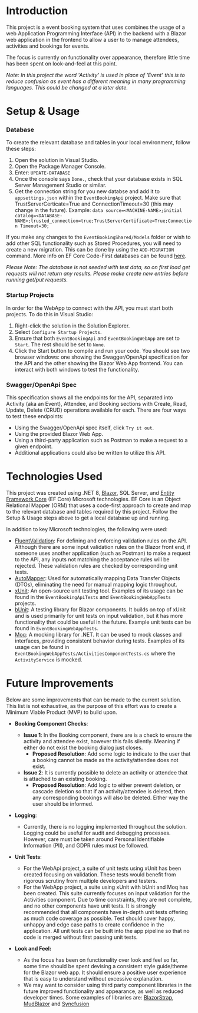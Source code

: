 
# Introduction
This project is a event booking system that uses combines the usage of a web Application Programming Interface (API) in the backend with a Blazor web application in the frontend to allow a user to to manage attendees, activities and bookings for events. 

The focus is currently on functionality over appearance, therefore little time has been spent on look-and-feel at this point. 

_Note: In this project the word 'Activity' is used in place of 'Event' this is to reduce confusion as event has a different meaning in many programming languages. This could be changed at a later date._
# Setup & Usage

### Database
To create the relevant database and tables in your local environment, follow these steps:

1. Open the solution in Visual Studio.
2. Open the Package Manager Console.
3. Enter: `UPDATE-DATABASE`
4. Once the console says `Done.`, check that your database exists in SQL Server Management Studio or similar.
5. Get the connection string for you new databse and add it to `appsettings.json` within the `EventBookingApi` project. Make sure that TrustServerCerticate=True and ConnectionTimeout=30 (this may change in the future). Example: `data source=<MACHINE-NAME>;initial catalog=<DATABASE-NAME>;trusted_connection=true;TrustServerCertificate=True;Connection Timeout=30;`

If you make any changes to the `EventBookingShared/Models` folder or wish to add other SQL functionality such as Stored Procedures, you will need to create a new migration. This can be done by using the `ADD-MIGRATION` command. More info on EF Core Code-First databases can be found [here](https://medium.com/@vndpal/how-to-connect-net-web-api-with-sql-server-using-entity-framework-code-first-approach-8564192485c9).

_Please Note: The database is not seeded with test data, so on first load get requests will not return any results. Please make create new entries before running get/put requests._

### Startup Projects

In order for the WebApp to connect with the API, you must start both projects. To do this in Visual Studio:

1. Right-click the solution in the Solution Explorer.
2. Select `Configure Startup Projects`.
3. Ensure that both `EventBookingApi` and `EventBookingWebApp` are set to `Start`. The rest should be set to `None`.
4. Click the Start button to compile and run your code. You should see two browser windows: one showing the Swagger/OpenApi specification for the API and the other showing the Blazor Web App frontend. You can interact with both windows to test the functionality.

### Swagger/OpenApi Spec

This specification shows all the endpoints for the API, separated into Activity (aka an Event), Attendee, and Booking sections with Create, Read, Update, Delete (CRUD) operations available for each. There are four ways to test these endpoints:

- Using the Swagger/OpenApi spec itself, click `Try it out`.
- Using the provided Blazor Web App.
- Using a third-party application such as Postman to make a request to a given endpoint.
- Additional applications could also be written to utilize this API.

# Technologies Used

This project was created using .NET 8, [Blazor](https://dotnet.microsoft.com/en-us/apps/aspnet/web-apps/blazor), SQL Server, and [Entity Framework Core](https://learn.microsoft.com/en-us/ef/core/) (EF Core) Microsoft technologies. EF Core is an Object Relational Mapper (ORM) that uses a code-first approach to create and map to the relevant database and tables required by this project. Follow the Setup & Usage steps above to get a local database up and running.

In addition to key Microsoft technologies, the following were used:

- [FluentValidation](https://docs.fluentvalidation.net/en/latest/): For defining and enforcing validation rules on the API. Although there are some input validation rules on the Blazor front end, if someone uses another application (such as Postman) to make a request to the API, any inputs not matching the acceptance rules will be rejected. These validation rules are checked by corresponding unit tests.
- [AutoMapper](https://github.com/AutoMapper/AutoMapper): Used for automatically mapping Data Transfer Objects (DTOs), eliminating the need for manual mapping logic throughout.
- [xUnit](https://xunit.net/): An open-source unit testing tool. Examples of its usage can be found in the `EventBookingApiTests` and `EventBookingWebAppTests` projects.
- [bUnit](https://bunit.dev/): A testing library for Blazor components. It builds on top of xUnit and is used primarily for unit tests on input validation, but it has more functionality that could be useful in the future. Example unit tests can be found in `EventBookingWebAppTests`.
- [Moq](https://github.com/devlooped/moq): A mocking library for .NET. It can be used to mock classes and interfaces, providing consistent behavior during tests. Examples of its usage can be found in `EventBookingWebAppTests/ActivitiesComponentTests.cs` where the `ActivityService` is mocked.

# Future Improvements

Below are some improvements that can be made to the current solution. This list is not exhaustive, as the purpose of this effort was to create a Minimum Viable Product (MVP) to build upon.

- **Booking Component Checks**:
    
    - **Issue 1**: In the Booking component, there are is a check to ensure the activity and attendee exist, however this fails silently. Meaning if either do not exist the booking dialog just closes.
    	- **Proposed Resolution**: Add some logic to indicate to the user that a booking cannot be made as the activity/attendee does not exist.
    - **Issue 2**: It is currently possible to delete an activity or attendee that is attached to an existing booking.
    	- **Proposed Resolution**: Add logic to either prevent deletion, or cascade deletion so that if an activity/attendee is deleted, then any corresponding bookings will also be deleted. Either way the user should be informed. 
- **Logging**:
    
    - Currently, there is no logging implemented throughout the solution. Logging could be useful for audit and debugging processes. However, care must be taken around Personal Identifiable Information (PII), and GDPR rules must be followed.
- **Unit Tests**:
    
    - For the WebApi project, a suite of unit tests using xUnit has been created focusing on validation. These tests would benefit from rigorous scrutiny from multiple developers and testers.
    - For the WebApp project, a suite using xUnit with bUnit and Moq has been created. This suite currently focuses on input validation for the Activities component. Due to time constraints, they are not complete, and no other components have unit tests. It is strongly recommended that all components have in-depth unit tests offering as much code coverage as possible. Test should cover happy, unhappy and edge case paths to create confidence in the application. All unit tests can be built into the app pipeline so that no code is merged without first passing unit tests.

- **Look and Feel:**
	- As the focus has been on functionality over look and feel so far, some time should be spent devising a consistent style guide/theme for the Blazor web app. It should ensure a positive user experience that is easy to understand without excessive explanation. 
	- We may want to consider using third party component libraries in the future improved functionality and appearance, as well as reduced developer times. Some examples of libraries are: [BlazorStrap](https://blazorstrap.io/), [MudBlazor](https://mudblazor.com/) and [Syncfusion](https://www.syncfusion.com/blazor-components) 

